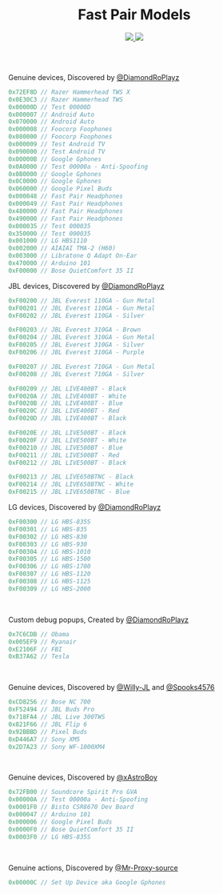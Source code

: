 <h1 align="center">Fast Pair Models</h1>
<p align="center">
  <a href="#">
    <img src="https://hits.seeyoufarm.com/api/count/incr/badge.svg?url=https%3A%2F%2Fgithub.com%2FDiamondRoPlayz%2FFastPair-Models&title_bg=%232D2D2D&count_bg=%2300CC69&icon=github.svg&icon_color=%23E7E7E7&title=Views%20%28Day%20%2F%20All%29&edge_flat=false"/>
  </a>
  <a href="#">
    <img src="https://img.shields.io/github/stars/DiamondRoPlayz/FastPair-Models?affiliations=OWNER%2CCOLLABORATOR&labelColor=333333&logoColor=E7E7E7&color=EEAA00&label=Stars&logo=github"/>
  </a>
</p>

<br>
<br>

Genuine devices, Discovered by [@DiamondRoPlayz](https://github.com/DiamondRoPlayz)
```js
0x72EF8D // Razer Hammerhead TWS X
0x0E30C3 // Razer Hammerhead TWS
0x00000D // Test 00000D
0x000007 // Android Auto
0x070000 // Android Auto
0x000008 // Foocorp Foophones
0x080000 // Foocorp Foophones
0x000009 // Test Android TV
0x090000 // Test Android TV
0x00000B // Google Gphones
0x0A0000 // Test 00000a - Anti-Spoofing
0x0B0000 // Google Gphones
0x0C0000 // Google Gphones
0x060000 // Google Pixel Buds
0x000048 // Fast Pair Headphones
0x000049 // Fast Pair Headphones
0x480000 // Fast Pair Headphones
0x490000 // Fast Pair Headphones
0x000035 // Test 000035
0x350000 // Test 000035
0x001000 // LG HBS1110
0x002000 // AIAIAI TMA-2 (H60)
0x003000 // Libratone Q Adapt On-Ear
0x470000 // Arduino 101
0xF00000 // Bose QuietComfort 35 II
```
JBL devices, Discovered by [@DiamondRoPlayz](https://github.com/DiamondRoPlayz)
```js
0xF00200 // JBL Everest 110GA - Gun Metal
0xF00201 // JBL Everest 110GA - Gun Metal
0xF00202 // JBL Everest 110GA - Silver

0xF00203 // JBL Everest 310GA - Brown
0xF00204 // JBL Everest 310GA - Gun Metal
0xF00205 // JBL Everest 310GA - Silver
0xF00206 // JBL Everest 310GA - Purple

0xF00207 // JBL Everest 710GA - Gun Metal
0xF00208 // JBL Everest 710GA - Silver

0xF00209 // JBL LIVE400BT - Black
0xF0020A // JBL LIVE400BT - White
0xF0020B // JBL LIVE400BT - Blue
0xF0020C // JBL LIVE400BT - Red
0xF0020D // JBL LIVE400BT - Black

0xF0020E // JBL LIVE500BT - Black
0xF0020F // JBL LIVE500BT - White
0xF00210 // JBL LIVE500BT - Blue
0xF00211 // JBL LIVE500BT - Red
0xF00212 // JBL LIVE500BT - Black

0xF00213 // JBL LIVE650BTNC - Black
0xF00214 // JBL LIVE650BTNC - White
0xF00215 // JBL LIVE650BTNC - Blue
```
LG devices, Discovered by [@DiamondRoPlayz](https://github.com/DiamondRoPlayz)
```js
0xF00300 // LG HBS-835S
0xF00301 // LG HBS-835
0xF00302 // LG HBS-830
0xF00303 // LG HBS-930
0xF00304 // LG HBS-1010
0xF00305 // LG HBS-1500
0xF00306 // LG HBS-1700
0xF00307 // LG HBS-1120
0xF00308 // LG HBS-1125
0xF00309 // LG HBS-2000
```

<br>

Custom debug popups, Created by [@DiamondRoPlayz](https://github.com/DiamondRoPlayz)
```js
0x7C6CDB // Obama
0x005EF9 // Ryanair
0xE2106F // FBI
0xB37A62 // Tesla
```

<br>

Genuine devices, Discovered by [@Willy-JL](https://github.com/Willy-JL) and [@Spooks4576](https://github.com/Spooks4576)
```js
0xCD8256 // Bose NC 700
0xF52494 // JBL Buds Pro
0x718FA4 // JBL Live 300TWS
0x821F66 // JBL Flip 6
0x92BBBD // Pixel Buds
0xD446A7 // Sony XM5
0x2D7A23 // Sony WF-1000XM4
```

<br>

Genuine devices, Discovered by [@xAstroBoy](https://github.com/xAstroBoy)
```js
0x72FB00 // Soundcore Spirit Pro GVA
0x00000A // Test 00000a - Anti-Spoofing
0x0001F0 // Bisto CSR8670 Dev Board
0x000047 // Arduino 101
0x000006 // Google Pixel Buds
0x0000F0 // Bose QuietComfort 35 II
0x0003F0 // LG HBS-835S
```

<br>

Genuine actions, Discovered by [@Mr-Proxy-source](https://github.com/Mr-Proxy-source)
```js
0x00000C // Set Up Device aka Google Gphones
```
